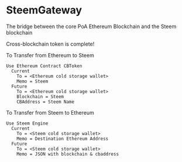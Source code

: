 # SteemGateway
The bridge between the core PoA Ethereum Blockchain and the Steem blockchain

Cross-blockchain token is complete!

  To Transfer from Ethereum to Steem
  
    Use Ethereum Contract CBToken 
      Current
        To = <Ethereum cold storage wallet>
        Memo = Steem
      Future
        To = <Ethereum cold storage wallet>
        Blockchain = Steem
        CBAddress = Steem Name
  
  To Transfer from Steem to Ethereum
  
    Use Steem Engine
      Current
        To = <Steem cold storage wallet>
        Memo = Destination Ethereum Address
      Future
        To = <Steem cold storage wallet>
        Memo = JSON with blockchain & cbaddress

